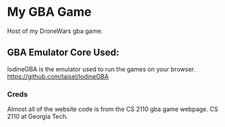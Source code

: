 # My GBA Game
Host of my DroneWars gba game. 

## GBA Emulator Core Used:
IodineGBA is the emulator used to run the games on your browser.
https://github.com/taisel/IodineGBA

### Creds
Almost all of the website code is from the CS 2110 gba game webpage. CS 2110 at Georgia Tech.
